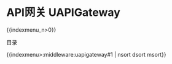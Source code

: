 # API网关 UAPIGateway
{{indexmenu_n>0}}

目录

{{indexmenu>:middleware:uapigateway#1 | nsort dsort msort}}
